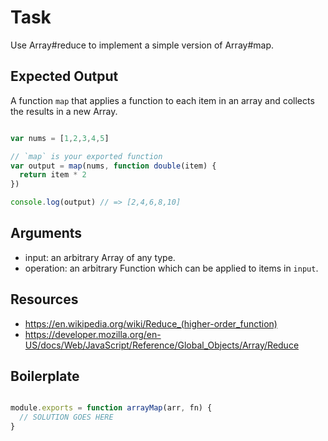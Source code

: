 # Task

Use Array#reduce to implement a simple version of Array#map.

## Expected Output

A function `map` that applies a function to each item in an array and collects the results in a new Array.

```js

var nums = [1,2,3,4,5]

// `map` is your exported function
var output = map(nums, function double(item) {
  return item * 2
})

console.log(output) // => [2,4,6,8,10]

```

## Arguments

* input: an arbitrary Array of any type.
* operation: an arbitrary Function which can be applied to items in `input`.

## Resources

* https://en.wikipedia.org/wiki/Reduce_(higher-order_function)
* https://developer.mozilla.org/en-US/docs/Web/JavaScript/Reference/Global_Objects/Array/Reduce

## Boilerplate

```js

module.exports = function arrayMap(arr, fn) {
  // SOLUTION GOES HERE
}

```

